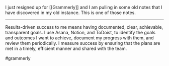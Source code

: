 I just resigned up for [[Grammerly]] and I am pulling in some old notes that I have discovered in my old instance. This is one of those notes.

---

Results-driven success to me means having documented, clear, achievable, transparent goals. I use Asana, Notion, and ToDoist, to identify the goals and outcomes I want to achieve, document my progress with them, and review them periodically. I measure success by ensuring that the plans are met in a timely, efficient manner and shared with the team. 

#grammerly
